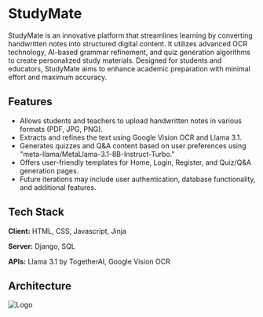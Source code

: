 
# StudyMate

StudyMate is an innovative platform that streamlines learning by converting handwritten notes into structured digital content. It utilizes advanced OCR
technology, AI-based grammar refinement, and quiz generation algorithms to create personalized study materials. Designed for students and educators,
StudyMate aims to enhance academic preparation with minimal effort and
maximum accuracy.




## Features
- Allows students and teachers to upload handwritten notes in various formats (PDF, JPG, PNG).
- Extracts and refines the text using Google Vision OCR and Llama 3.1.
- Generates quizzes and Q&A content based on user preferences using "meta-llama/MetaLlama-3.1-8B-Instruct-Turbo."
- Offers user-friendly templates for Home, Login, Register, and Quiz/Q&A generation pages.
- Future iterations may include user authentication, database functionality, and additional features.



## Tech Stack

**Client:** HTML, CSS, Javascript, Jinja

**Server:** Django, SQL

**APIs:** Llama 3.1 by TogetherAI, Google Vision OCR



## Architecture

![Logo](https://i.imgur.com/366E7jo.png)
